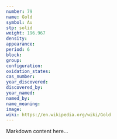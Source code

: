 ```yaml
---
number: 79
name: Gold
symbol: Au
stp: solid
weight: 196.967
density:
appearance:
period: 6
block:
group:
configuration:
oxidation_states:
cas_number:
year_discovered:
discovered_by:
year_named:
named_by:
name_meaning:
image:
wiki: https://en.wikipedia.org/wiki/Gold
---
```


Markdown content here...
